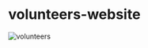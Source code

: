 # volunteers-website

![volunteers](https://user-images.githubusercontent.com/46943991/146655620-80767371-b11a-4c70-86ab-c4f51f584b78.png)
